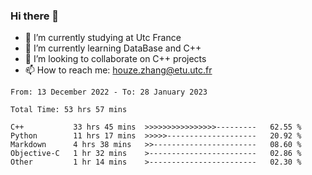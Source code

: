 ### Hi there 👋
- 🔭 I’m currently studying at Utc France
- 🌱 I’m currently learning DataBase and C++
- 👯 I’m looking to collaborate on C++ projects
- 📫 How to reach me: houze.zhang@etu.utc.fr

<!--START_SECTION:waka-->

```text
From: 13 December 2022 - To: 28 January 2023

Total Time: 53 hrs 57 mins

C++           33 hrs 45 mins  >>>>>>>>>>>>>>>>---------   62.55 %
Python        11 hrs 17 mins  >>>>>--------------------   20.92 %
Markdown      4 hrs 38 mins   >>-----------------------   08.60 %
Objective-C   1 hr 32 mins    >------------------------   02.86 %
Other         1 hr 14 mins    >------------------------   02.30 %
```

<!--END_SECTION:waka-->
